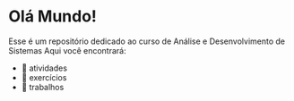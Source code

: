 # Olá Mundo!

Esse é um repositório dedicado ao curso de Análise e Desenvolvimento de Sistemas
Aqui você encontrará:
- 📁 atividades</br>
- 📁 exercícios</br>
- 📁 trabalhos</br>